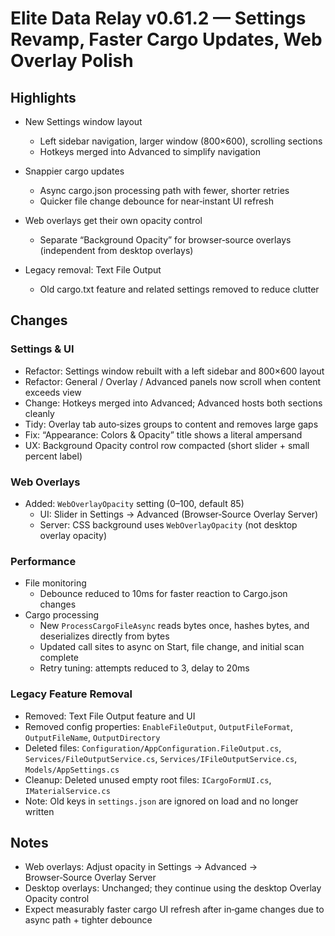 # Elite Data Relay v0.61.2 — Settings Revamp, Faster Cargo Updates, Web Overlay Polish

## Highlights

- New Settings window layout
  - Left sidebar navigation, larger window (800×600), scrolling sections
  - Hotkeys merged into Advanced to simplify navigation

- Snappier cargo updates
  - Async cargo.json processing path with fewer, shorter retries
  - Quicker file change debounce for near‑instant UI refresh

- Web overlays get their own opacity control
  - Separate “Background Opacity” for browser‑source overlays (independent from desktop overlays)

- Legacy removal: Text File Output
  - Old cargo.txt feature and related settings removed to reduce clutter

## Changes

### Settings & UI
- Refactor: Settings window rebuilt with a left sidebar and 800×600 layout
- Refactor: General / Overlay / Advanced panels now scroll when content exceeds view
- Change: Hotkeys merged into Advanced; Advanced hosts both sections cleanly
- Tidy: Overlay tab auto‑sizes groups to content and removes large gaps
- Fix: “Appearance: Colors & Opacity” title shows a literal ampersand
- UX: Background Opacity control row compacted (short slider + small percent label)

### Web Overlays
- Added: `WebOverlayOpacity` setting (0–100, default 85)
  - UI: Slider in Settings → Advanced (Browser‑Source Overlay Server)
  - Server: CSS background uses `WebOverlayOpacity` (not desktop overlay opacity)

### Performance
- File monitoring
  - Debounce reduced to 10ms for faster reaction to Cargo.json changes
- Cargo processing
  - New `ProcessCargoFileAsync` reads bytes once, hashes bytes, and deserializes directly from bytes
  - Updated call sites to async on Start, file change, and initial scan complete
  - Retry tuning: attempts reduced to 3, delay to 20ms

### Legacy Feature Removal
- Removed: Text File Output feature and UI
- Removed config properties: `EnableFileOutput`, `OutputFileFormat`, `OutputFileName`, `OutputDirectory`
- Deleted files: `Configuration/AppConfiguration.FileOutput.cs`, `Services/FileOutputService.cs`, `Services/IFileOutputService.cs`, `Models/AppSettings.cs`
- Cleanup: Deleted unused empty root files: `ICargoFormUI.cs`, `IMaterialService.cs`
- Note: Old keys in `settings.json` are ignored on load and no longer written

## Notes

- Web overlays: Adjust opacity in Settings → Advanced → Browser‑Source Overlay Server
- Desktop overlays: Unchanged; they continue using the desktop Overlay Opacity control
- Expect measurably faster cargo UI refresh after in‑game changes due to async path + tighter debounce

